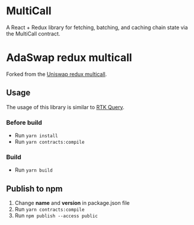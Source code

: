 # MultiCall

A React + Redux library for fetching, batching, and caching chain state via the MultiCall contract.

# AdaSwap redux multicall
Forked from the [Uniswap redux multicall](https://github.com/Uniswap/redux-multicall).

## Usage

The usage of this library is similar to [RTK Query](https://redux-toolkit.js.org/rtk-query/overview#create-an-api-slice).

### Before build

* Run `yarn install`
* Run `yarn contracts:compile`

### Build

* Run `yarn build`

## Publish to npm
1. Change **name** and **version** in package.json file
2. Run `yarn contracts:compile`
3. Run `npm publish --access public`